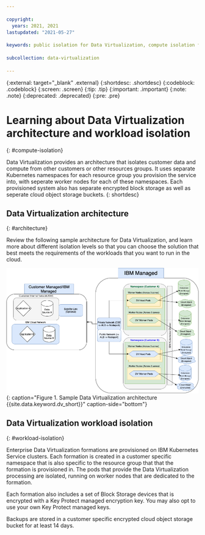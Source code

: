 ```yaml
---

copyright:
  years: 2021, 2021
lastupdated: "2021-05-27"

keywords: public isolation for Data Virtualization, compute isolation for Data Virtualization, Data Virtualization architecture, workload isolation in Data Virtualization

subcollection: data-virtualization

---
```


<!-- Attribute definitions --> 
{:external: target="_blank" .external}
{:shortdesc: .shortdesc}
{:codeblock: .codeblock}
{:screen: .screen}
{:tip: .tip}
{:important: .important}
{:note: .note}
{:deprecated: .deprecated}
{:pre: .pre}

# Learning about Data Virtualization architecture and workload isolation
{: #compute-isolation}

Data Virtualization provides an architecture that isolates customer data and compute from other customers or other resources groups. It uses separate Kubernetes namespaces for each resource group you provision the service into, with seperate worker nodes for each of these namespaces. Each provisioned system also has separate encrypted block storage as well as seperate cloud object storage buckets.
{: shortdesc}

## Data Virtualization architecture
{: #architecture}

Review the following sample architecture for Data Virtualization, and learn more about different isolation levels so that you can choose the solution that best meets the requirements of the workloads that you want to run in the cloud.

![Configuring private endpoints {{site.data.keyword.cloud_notm}}](images/arch_1.png "Graphical view of Data Virtualization architecture sample"){: caption="Figure 1. Sample Data Virtualization architecture {{site.data.keyword.dv_short}}" caption-side="bottom"}

## Data Virtualization workload isolation
{: #workload-isolation}

Enterprise Data Virtualization formations are provisioned on IBM Kubernetes Service clusters. Each formation is created in a customer specific namespace that is also specific to the resource group that that the formation is provisioned in. The pods that provide the Data Virtualization processing are isolated, running on worker nodes that are dedicated to the formation.

Each formation also includes a set of Block Storage devices that is encrypted with a Key Protect managed encryption key. You may also opt to use your own Key Protect managed keys.

Backups are stored in a customer specific encrypted cloud object storage bucket for at least 14 days.

